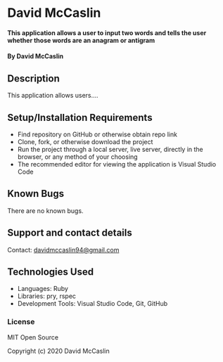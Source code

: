 # David McCaslin

#### This application allows a user to input two words and tells the user whether those words are an anagram or antigram

#### By David McCaslin

## Description

This application allows users....

## Setup/Installation Requirements

* Find repository on GitHub or otherwise obtain repo link
* Clone, fork, or otherwise download the project
* Run the project through a local server, live server, directly in the browser, or any method of your choosing
* The recommended editor for viewing the application is Visual Studio Code

## Known Bugs

There are no known bugs.

## Support and contact details

Contact: davidmccaslin94@gmail.com

## Technologies Used

* Languages: Ruby
* Libraries: pry, rspec
* Development Tools: Visual Studio Code, Git, GitHub

### License

MIT Open Source

Copyright (c) 2020 David McCaslin